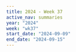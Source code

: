 ```yaml
---
title: 2024 - Week 37
active_nav: summaries
year: "2024"
week: "wk37"
start_date: "2024-09-09"
end_date: "2024-09-15"
---
```

